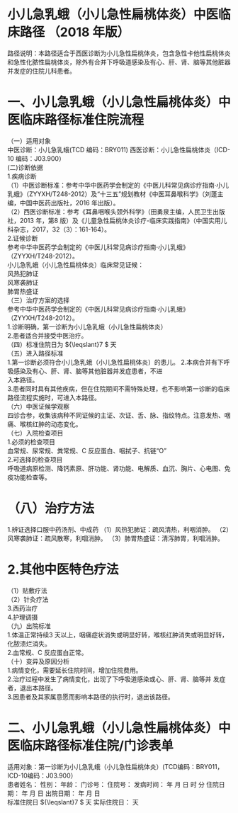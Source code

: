 # 小儿急乳蛾（小儿急性扁桃体炎）中医临床路径 （2018 年版）  
路径说明：本路径适合于西医诊断为小儿急性扁桃体炎，包含急性卡他性扁桃体炎和急性化脓性扁桃体炎，除外有合并下呼吸道感染及有心、肝、肾、脑等其他脏器并发症的住院儿科患者。  
# 一、小儿急乳蛾（小儿急性扁桃体炎）中医临床路径标准住院流程  
（一）适用对象  
中医诊断：小儿急乳蛾(TCD 编码：BRY011) 西医诊断：小儿急性扁桃体炎（ICD-10 编码：J03.900）  
(二)诊断依据  
1.疾病诊断  
（1）中医诊断标准：参考中华中医药学会制定的《中医儿科常见病诊疗指南·小儿乳蛾》（ZYYXH/T248-2012）及“十三五”规划教材《中医耳鼻喉科学》（刘蓬主编，中国中医药出版社，2016 年出版）。  
（2）西医诊断标准：参考《耳鼻咽喉头颈外科学》（田勇泉主编，人民卫生出版社，2013 年，第8 版）及《儿童急性扁桃体炎诊疗-临床实践指南》（中国实用儿科杂志，2017，32（3）：161-164）。  
2.证候诊断  
参考中华中医药学会制定的《中医儿科常见病诊疗指南·小儿乳蛾》
（ZYYXH/T248-2012）。  
小儿急乳蛾（小儿急性扁桃体炎）临床常见证候：  
风热犯肺证  
风寒袭肺证  
肺胃热盛证  
（三）治疗方案的选择  
参考中华中医药学会制定的《中医儿科常见病诊疗指南·小儿乳蛾》
（ZYYXH/T248-2012）。  
1.诊断明确，第一诊断为小儿急乳蛾（小儿急性扁桃体炎）  
2.患者适合并接受中医治疗。  
（四）标准住院日为 ${\leqslant}7 $ 天  
（五）进入路径标准  
1.第一诊断必须符合小儿急乳蛾（小儿急性扁桃体炎）的患儿。 2.本病合并有下呼吸感染及有心、肝、肾、脑等其他脏器并发症患者，不进  
入本路径。  
3.患者同时具有其他疾病，但在住院期间不需特殊处理，也不影响第一诊断的临床路径流程实施时，可进入本路径。  
（六）中医证候学观察  
四诊合参，收集该病种不同证候的主证、次证、舌、脉、指纹特点。注意发热、咽痛、喉核红肿的动态变化。  
（七）入院检查项目  
1.必须的检查项目  
血常规、尿常规、粪常规、C 反应蛋白、咽拭子、抗链“O”  
2.可选择的检查项目  
呼吸道病原检测、降钙素原、肝功能、肾功能、电解质、血沉、胸片、心电图、免疫功能检查等。  
# （八）治疗方法  
1.辨证选择口服中药汤剂、中成药 （1）风热犯肺证：疏风清热，利咽消肿。 （2）风寒袭肺证：疏风散寒，利咽消肿。 （3）肺胃热盛证：清泻肺胃，利咽消肿。  
# 2.其他中医特色疗法  
（1）贴敷疗法  
（2）针灸疗法  
3.西药治疗  
4.护理调摄  
（九）出院标准  
1.体温正常持续3 天以上，咽痛症状消失或明显好转，喉核红肿消失或明显好转，化脓溃烂消失。  
2.血常规、C 反应蛋白正常。  
（十）变异及原因分析  
1.病情变化，需要延长住院时间，增加住院费用。  
2.治疗过程中发生了病情变化，出现了下呼吸道感染或心、肝、肾、脑等并 发症者，退出本路径。  
3.因患者及其家属意愿而影响本路径的执行时，退出该路径。  
# 二、小儿急乳蛾（小儿急性扁桃体炎）中医临床路径标准住院/门诊表单  
适用对象：第一诊断为小儿急乳蛾（小儿急性扁桃体炎）(TCD编码：BRY011，ICD-10编码：J03.900）  
患者姓名：          性别：    年龄：    门诊号：         住院号：            发病时间：   年  月  日  时  分  住院日期：   年  月  日 出院日期：   年  月   日  
标准住院日 ${\leqslant}7 $ 天               实际住院日：     天  